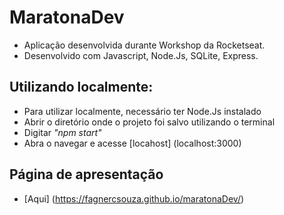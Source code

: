 # MaratonaDev
 
- Aplicação desenvolvida durante Workshop da Rocketseat.
- Desenvolvido com Javascript, Node.Js, SQLite, Express.
## Utilizando localmente:
- Para utilizar localmente, necessário ter Node.Js instalado
- Abrir o diretório onde o projeto foi salvo utilizando o terminal 
- Digitar *"npm start"*
- Abra o navegar e acesse [locahost] (localhost:3000)
## Página de apresentação
- [Aqui] (https://fagnercsouza.github.io/maratonaDev/)
